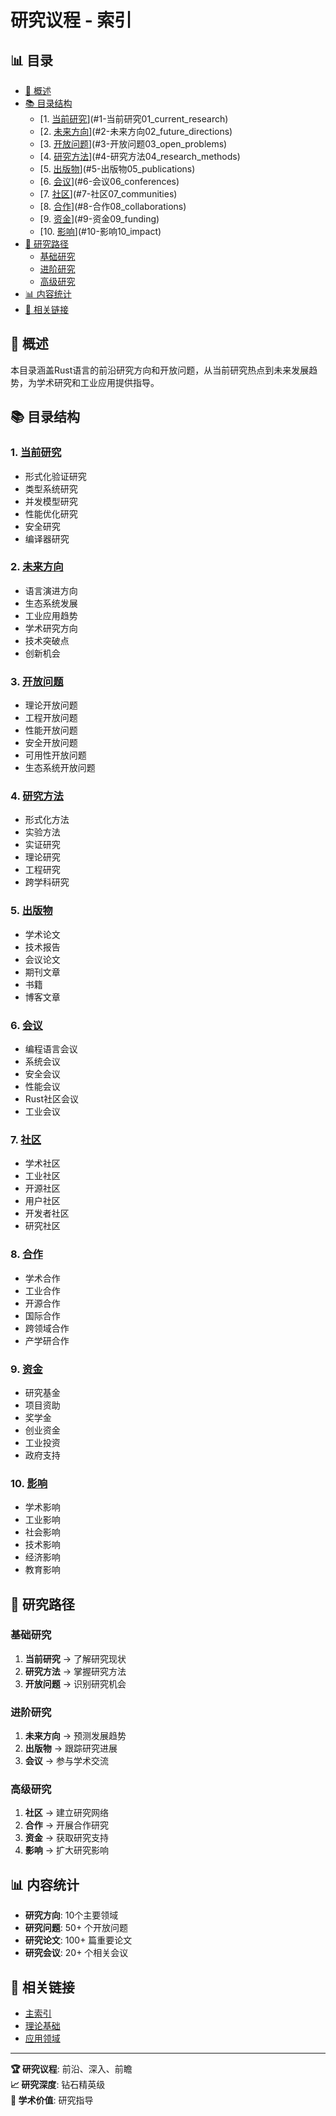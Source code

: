 ﻿# 研究议程 - 索引


## 📊 目录

- [🎯 概述](#概述)
- [📚 目录结构](#目录结构)
  - [1. [当前研究](./01_current_research/)](#1-当前研究01_current_research)
  - [2. [未来方向](./02_future_directions/)](#2-未来方向02_future_directions)
  - [3. [开放问题](./03_open_problems/)](#3-开放问题03_open_problems)
  - [4. [研究方法](./04_research_methods/)](#4-研究方法04_research_methods)
  - [5. [出版物](./05_publications/)](#5-出版物05_publications)
  - [6. [会议](./06_conferences/)](#6-会议06_conferences)
  - [7. [社区](./07_communities/)](#7-社区07_communities)
  - [8. [合作](./08_collaborations/)](#8-合作08_collaborations)
  - [9. [资金](./09_funding/)](#9-资金09_funding)
  - [10. [影响](./10_impact/)](#10-影响10_impact)
- [🚀 研究路径](#研究路径)
  - [基础研究](#基础研究)
  - [进阶研究](#进阶研究)
  - [高级研究](#高级研究)
- [📊 内容统计](#内容统计)
- [🔗 相关链接](#相关链接)


## 🎯 概述

本目录涵盖Rust语言的前沿研究方向和开放问题，从当前研究热点到未来发展趋势，为学术研究和工业应用提供指导。

## 📚 目录结构

### 1. [当前研究](./01_current_research/)

- 形式化验证研究
- 类型系统研究
- 并发模型研究
- 性能优化研究
- 安全研究
- 编译器研究

### 2. [未来方向](./02_future_directions/)

- 语言演进方向
- 生态系统发展
- 工业应用趋势
- 学术研究方向
- 技术突破点
- 创新机会

### 3. [开放问题](./03_open_problems/)

- 理论开放问题
- 工程开放问题
- 性能开放问题
- 安全开放问题
- 可用性开放问题
- 生态系统开放问题

### 4. [研究方法](./04_research_methods/)

- 形式化方法
- 实验方法
- 实证研究
- 理论研究
- 工程研究
- 跨学科研究

### 5. [出版物](./05_publications/)

- 学术论文
- 技术报告
- 会议论文
- 期刊文章
- 书籍
- 博客文章

### 6. [会议](./06_conferences/)

- 编程语言会议
- 系统会议
- 安全会议
- 性能会议
- Rust社区会议
- 工业会议

### 7. [社区](./07_communities/)

- 学术社区
- 工业社区
- 开源社区
- 用户社区
- 开发者社区
- 研究社区

### 8. [合作](./08_collaborations/)

- 学术合作
- 工业合作
- 开源合作
- 国际合作
- 跨领域合作
- 产学研合作

### 9. [资金](./09_funding/)

- 研究基金
- 项目资助
- 奖学金
- 创业资金
- 工业投资
- 政府支持

### 10. [影响](./10_impact/)

- 学术影响
- 工业影响
- 社会影响
- 技术影响
- 经济影响
- 教育影响

## 🚀 研究路径

### 基础研究

  1. **当前研究** → 了解研究现状
  2. **研究方法** → 掌握研究方法
  3. **开放问题** → 识别研究机会

### 进阶研究

  1. **未来方向** → 预测发展趋势
  2. **出版物** → 跟踪研究进展
  3. **会议** → 参与学术交流

### 高级研究

  1. **社区** → 建立研究网络
  2. **合作** → 开展合作研究
  3. **资金** → 获取研究支持
  4. **影响** → 扩大研究影响

## 📊 内容统计

- **研究方向**: 10个主要领域
- **研究问题**: 50+ 个开放问题
- **研究论文**: 100+ 篇重要论文
- **研究会议**: 20+ 个相关会议

## 🔗 相关链接

- [主索引](../00_master_index.md)
- [理论基础](../01_theoretical_foundations/)
- [应用领域](../04_application_domains/)

---

**🏆 研究议程**: 前沿、深入、前瞻  
**📈 研究深度**: 钻石精英级  
**🚀 学术价值**: 研究指导
